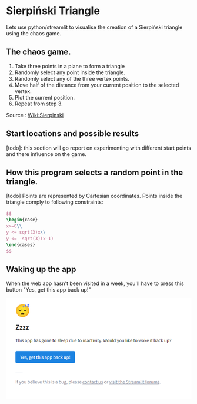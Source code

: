 # Sierpiński Triangle

Lets use python/streamlit to visualise the creation of a Sierpiński triangle using the chaos game.

## The chaos game.

1. Take three points in a plane to form a triangle
2. Randomly select any point inside the triangle.
3. Randomly select any of the three vertex points.
4. Move half of the distance from your current position to the selected vertex.
5. Plot the current position.
6. Repeat from step 3.

Source : [Wiki:Sierpinski](https://en.wikipedia.org/wiki/Sierpi%C5%84ski_triangle#Chaos_game)  

## Start locations and possible results

[todo]: this section will go report on experimenting with different start points and there influence on the game. 

## How this program selects a random point in the triangle.

[todo]
Points are represented by Cartesian coordinates. Points inside the triangle comply to following constraints:
```latex
$$
\begin{case}
x>=0\\
y <= sqrt(3)x\\
y <= -sqrt(3)(x-1)
\end{cases}
$$
```

## Waking up the app

When the web app hasn't been visited in a week, you'll have to press this button "Yes, get this app back up!"

![](./images/Zzzz-Streamlit.PNG) 
